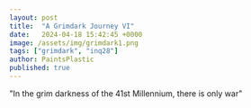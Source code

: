 ```yaml
---
layout: post
title:  "A Grimdark Journey VI"
date:   2024-04-18 15:42:45 +0000
image: /assets/img/grimdark1.png
tags: ["grimdark", "inq28"]
author: PaintsPlastic
published: true
---
```


"In the grim darkness of the 41st Millennium, there is only war"


